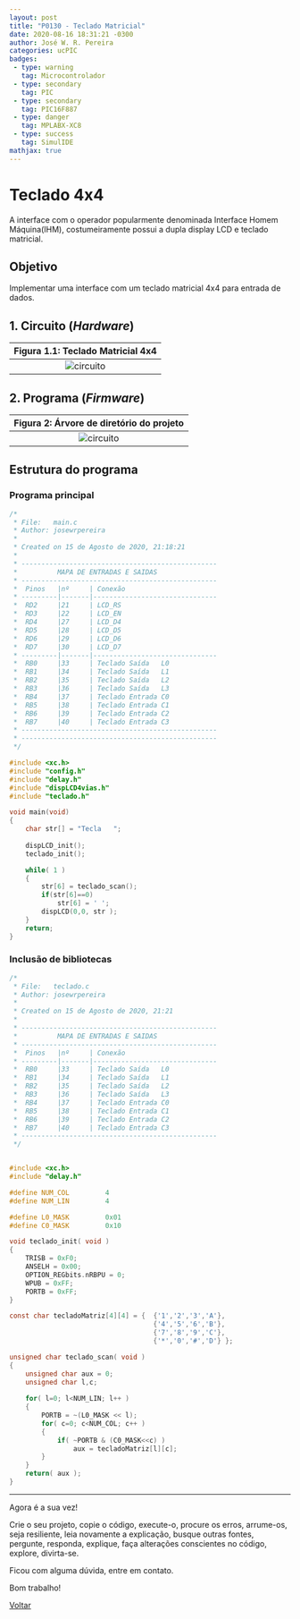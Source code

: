 ```yaml
---
layout: post
title: "P0130 - Teclado Matricial"
date: 2020-08-16 18:31:21 -0300
author: José W. R. Pereira
categories: ucPIC
badges:
 - type: warning
   tag: Microcontrolador
 - type: secondary
   tag: PIC
 - type: secondary
   tag: PIC16F887
 - type: danger
   tag: MPLABX-XC8
 - type: success
   tag: SimulIDE
mathjax: true
---
```




# Teclado 4x4 

A interface com o operador popularmente denominada Interface Homem Máquina(IHM), costumeiramente possui a dupla display LCD e teclado matricial.

## Objetivo

Implementar uma interface com um teclado matricial 4x4 para entrada de dados.

<!--more-->

## 1. Circuito (*Hardware*)


| Figura 1.1: Teclado Matricial 4x4 |
|:---------------------------------------------:|
| ![circuito]({{site.baseurlimg}}/_posts/tUcPIC/imgP0130/teclado4x4.gif{{site.rawimg}}) |




## 2. Programa (*Firmware*)


| Figura 2: Árvore de diretório do projeto |
|:----------------------------------------:|
| ![circuito]({{site.baseurlimg}}/_posts/tUcPIC/imgP0130/projectTree.jpg{{site.rawimg}})| 


## Estrutura do programa




### Programa principal

```c
/*
 * File:   main.c
 * Author: josewrpereira
 *
 * Created on 15 de Agosto de 2020, 21:18:21
 *
 * -------------------------------------------------
 *          MAPA DE ENTRADAS E SAIDAS
 * -------------------------------------------------
 *  Pinos   |nº     | Conexão
 * ---------|-------|-------------------------------
 *  RD2     |21     | LCD_RS
 *  RD3     |22     | LCD_EN
 *  RD4     |27     | LCD_D4
 *  RD5     |28     | LCD_D5
 *  RD6     |29     | LCD_D6
 *  RD7     |30     | LCD_D7
 * ---------|-------|-------------------------------
 *  RB0     |33     | Teclado Saída   L0
 *  RB1     |34     | Teclado Saída   L1
 *  RB2     |35     | Teclado Saída   L2
 *  RB3     |36     | Teclado Saída   L3
 *  RB4     |37     | Teclado Entrada C0
 *  RB5     |38     | Teclado Entrada C1
 *  RB6     |39     | Teclado Entrada C2
 *  RB7     |40     | Teclado Entrada C3
 * -------------------------------------------------
 * -------------------------------------------------
 */

#include <xc.h>
#include "config.h"
#include "delay.h"
#include "dispLCD4vias.h"
#include "teclado.h"

void main(void)
{
    char str[] = "Tecla   ";
    
    dispLCD_init();
    teclado_init();

    while( 1 )
    {
        str[6] = teclado_scan();
        if(str[6]==0)
            str[6] = ' ';
        dispLCD(0,0, str );
    }
    return;
}
```



### Inclusão de bibliotecas

```c
/*
 * File:   teclado.c
 * Author: josewrpereira
 *
 * Created on 15 de Agosto de 2020, 21:21
 * 
 * -------------------------------------------------
 *          MAPA DE ENTRADAS E SAIDAS
 * -------------------------------------------------
 *  Pinos   |nº     | Conexão
 * ---------|-------|-------------------------------
 *  RB0     |33     | Teclado Saída   L0
 *  RB1     |34     | Teclado Saída   L1
 *  RB2     |35     | Teclado Saída   L2
 *  RB3     |36     | Teclado Saída   L3
 *  RB4     |37     | Teclado Entrada C0
 *  RB5     |38     | Teclado Entrada C1
 *  RB6     |39     | Teclado Entrada C2
 *  RB7     |40     | Teclado Entrada C3
 * -------------------------------------------------
 */


#include <xc.h>
#include "delay.h"

#define NUM_COL         4
#define NUM_LIN         4

#define L0_MASK         0x01
#define C0_MASK         0x10

void teclado_init( void )
{
    TRISB = 0xF0;
    ANSELH = 0x00;
    OPTION_REGbits.nRBPU = 0;
    WPUB = 0xFF;
    PORTB = 0xFF;
}

const char tecladoMatriz[4][4] = {  {'1','2','3','A'},
                                    {'4','5','6','B'},
                                    {'7','8','9','C'},
                                    {'*','0','#','D'} };

unsigned char teclado_scan( void )
{
    unsigned char aux = 0;
    unsigned char l,c;
    
    for( l=0; l<NUM_LIN; l++ )
    {
        PORTB = ~(L0_MASK << l);
        for( c=0; c<NUM_COL; c++ )
        {
            if( ~PORTB & (C0_MASK<<c) )
                aux = tecladoMatriz[l][c];
        }
    }   
    return( aux );
}
```



<hr/>

Agora é a sua vez! 

Crie o seu projeto, copie o código, execute-o, procure os erros, arrume-os, seja resiliente, leia novamente a explicação, busque outras fontes, pergunte, responda, explique, faça alterações conscientes no código, explore, divirta-se.

Ficou com alguma dúvida, entre em contato. 

Bom trabalho! 

[Voltar]({{site.baseurl}}/docs/tecnology/ucPIC)